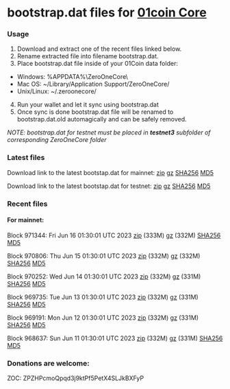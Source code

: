 # bootstrap.dat files for [01coin Core](https://01coin.io)

### Usage

1. Download and extract one of the recent files linked below.
2. Rename extracted file into filename bootstrap.dat.
3. Place bootstrap.dat file inside of your 01Coin data folder:
 - Windows: %APPDATA%\ZeroOneCore\
 - Mac OS: ~/Library/Application Support/ZeroOneCore/
 - Unix/Linux: ~/.zeroonecore/
4. Run your wallet and let it sync using bootstrap.dat
5. Once sync is done bootstrap.dat file will be renamed to bootstrap.dat.old automagically and can be safely removed.

_NOTE: bootstrap.dat for testnet must be placed in **testnet3** subfolder of corresponding ZeroOneCore folder_

### Latest files
Download link to the latest bootstap.dat for mainnet: [zip](https://files.01coin.io/mainnet/bootstrap.dat.zip) [gz](https://files.01coin.io/mainnet/bootstrap.dat.tar.gz) [SHA256](https://files.01coin.io/mainnet/sha256.txt) [MD5](https://files.01coin.io/mainnet/md5.txt)

Download link to the latest bootstap.dat for testnet: [zip](https://files.01coin.io/testnet/bootstrap.dat.zip) [gz](https://files.01coin.io/testnet/bootstrap.dat.tar.gz) [SHA256](https://files.01coin.io/testnet/sha256.txt) [MD5](https://files.01coin.io/testnet/md5.txt)

### Recent files

#### For mainnet:

Block 971344: Fri Jun 16 01:30:01 UTC 2023 [zip](https://files.01coin.io/mainnet/2023-06-16/bootstrap.dat.zip) (333M) [gz](https://files.01coin.io/mainnet/2023-06-16/bootstrap.dat.tar.gz) (332M) [SHA256](https://files.01coin.io/mainnet/2023-06-16/sha256.txt) [MD5](https://files.01coin.io/mainnet/2023-06-16/md5.txt)

Block 970806: Thu Jun 15 01:30:01 UTC 2023 [zip](https://files.01coin.io/mainnet/2023-06-15/bootstrap.dat.zip) (332M) [gz](https://files.01coin.io/mainnet/2023-06-15/bootstrap.dat.tar.gz) (332M) [SHA256](https://files.01coin.io/mainnet/2023-06-15/sha256.txt) [MD5](https://files.01coin.io/mainnet/2023-06-15/md5.txt)

Block 970252: Wed Jun 14 01:30:01 UTC 2023 [zip](https://files.01coin.io/mainnet/2023-06-14/bootstrap.dat.zip) (332M) [gz](https://files.01coin.io/mainnet/2023-06-14/bootstrap.dat.tar.gz) (331M) [SHA256](https://files.01coin.io/mainnet/2023-06-14/sha256.txt) [MD5](https://files.01coin.io/mainnet/2023-06-14/md5.txt)

Block 969735: Tue Jun 13 01:30:01 UTC 2023 [zip](https://files.01coin.io/mainnet/2023-06-13/bootstrap.dat.zip) (332M) [gz](https://files.01coin.io/mainnet/2023-06-13/bootstrap.dat.tar.gz) (331M) [SHA256](https://files.01coin.io/mainnet/2023-06-13/sha256.txt) [MD5](https://files.01coin.io/mainnet/2023-06-13/md5.txt)

Block 969191: Mon Jun 12 01:30:01 UTC 2023 [zip](https://files.01coin.io/mainnet/2023-06-12/bootstrap.dat.zip) (332M) [gz](https://files.01coin.io/mainnet/2023-06-12/bootstrap.dat.tar.gz) (331M) [SHA256](https://files.01coin.io/mainnet/2023-06-12/sha256.txt) [MD5](https://files.01coin.io/mainnet/2023-06-12/md5.txt)

Block 968637: Sun Jun 11 01:30:01 UTC 2023 [zip](https://files.01coin.io/mainnet/2023-06-11/bootstrap.dat.zip) (332M) [gz](https://files.01coin.io/mainnet/2023-06-11/bootstrap.dat.tar.gz) (331M) [SHA256](https://files.01coin.io/mainnet/2023-06-11/sha256.txt) [MD5](https://files.01coin.io/mainnet/2023-06-11/md5.txt)


### Donations are welcome:

ZOC: ZPZHPcmoQpqd3j9ktPf5PetX4SLJkBXFyP
